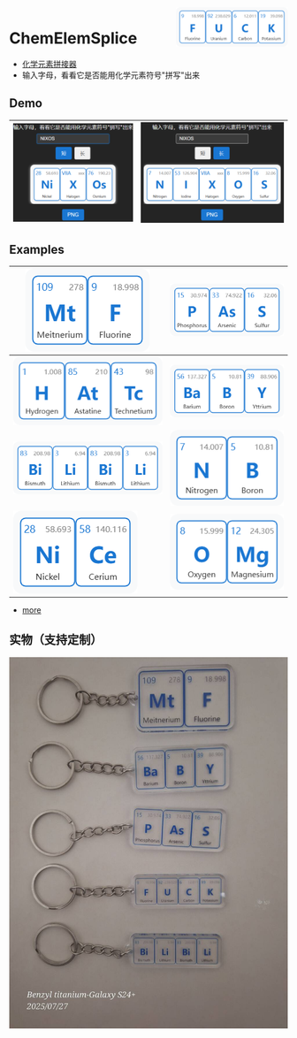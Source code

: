 <img src="docs/imgs/FUCK.png" alt="logo" width="40%" height="40%" align="right" />

# ChemElemSplice

- [化学元素拼接器](https://chemelemsplice.pages.dev)
- 输入字母，看看它是否能用化学元素符号"拼写"出来

## Demo

| ![short](docs/imgs/short.png) | ![long](docs/imgs/long.png) |
|---|---|

## Examples

| ![mtf](docs/imgs/MtF.png) | ![pass](docs/imgs/PAsS.png) |
|---|---|
| ![氢砹锝](docs/imgs/HAtTc.png) | ![baby](docs/imgs/BaBY.png) |
| ![bilibili](docs/imgs/BiLiBiLi.png) | ![nb](docs/imgs/NB.png) |
| ![nice](docs/imgs/NiCe.png) | ![omg](docs/imgs/OMg.png) |

- [more](docs/examples/imgs)

## 实物（支持定制）

![实物](docs/imgs/matter.jpg)

